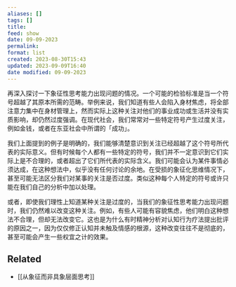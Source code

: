 ```yaml
---
aliases: []
tags: []
title: 
feed: show
date: 09-09-2023
permalink: 
format: list
created: 2023-08-30T15:43
updated: 2023-09-09T16:40
date modified: 09-09-2023
---
```

再深入探讨一下象征性思考能力出现问题的情况。一个可能的检验标准是当一个符号超越了其原本所需的范畴。举例来说，我们知道有些人会陷入身材焦虑，将全部注意力集中在身材管理上，然而实际上这种关注对他们的事业成功或生活并没有实质影响，却仍然过度强调。在现代社会，我们常常对一些特定符号产生过度关注，例如金钱，或者在东亚社会中所谓的「成功」。

我们上面提到的例子是明确的，我们能够清楚意识到关注已经超越了这个符号所代表的实际意义。但有时候每个人都有一些特定的符号，我们并不一定意识到它们实际上是不合理的，或者超出了它们所代表的实际含义。我们可能会认为某件事情必须达成，在这种想法中，似乎没有任何讨论的余地。在受损的象征化思维情况下，甚至可能无法区分我们对某事的关注是否过度。类似这种每个人特定的符号或许只能在我们自己的分析中加以处理。

或者，即使我们理性上知道某种关注是过度的，当我们的象征性思考能力出现问题时，我们仍然难以改变这种关注。例如，有些人可能有容貌焦虑，他们明白这种想法不合理，但却无法改变它。这也是为什么有时精神分析对认知行为疗法提出批评的原因之一，因为仅仅修正认知并未触及情感的根源，这种改变往往不是彻底的，甚至可能会产生一些权宜之计的效果。
## Related
- [[从象征而非具象层面思考]]